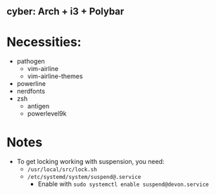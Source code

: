 ## cyber: Arch + i3 + Polybar
# Necessities:
* pathogen
    * vim-airline
    * vim-airline-themes
* powerline
* nerdfonts
* zsh
    * antigen
    * powerlevel9k

# Notes
* To get locking working with suspension, you need:
    * ``/usr/local/src/lock.sh``
    * ``/etc/systemd/system/suspend@.service``
        * Enable with `sudo systemctl enable suspend@devon.service`
